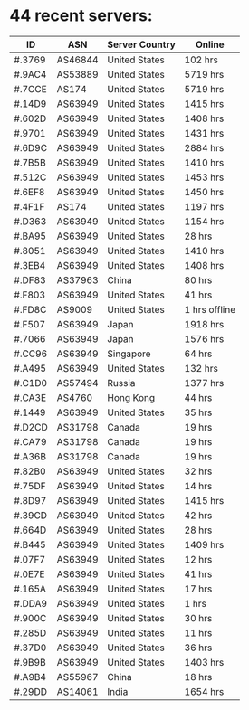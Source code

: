 # 44 recent servers:

| ID | ASN | Server Country | Online |
| ------ | ------ | ------ | ------ |
| #.3769 | AS46844 | United States | 102 hrs |
| #.9AC4 | AS53889 | United States | 5719 hrs |
| #.7CCE | AS174 | United States | 5719 hrs |
| #.14D9 | AS63949 | United States | 1415 hrs |
| #.602D | AS63949 | United States | 1408 hrs |
| #.9701 | AS63949 | United States | 1431 hrs |
| #.6D9C | AS63949 | United States | 2884 hrs |
| #.7B5B | AS63949 | United States | 1410 hrs |
| #.512C | AS63949 | United States | 1453 hrs |
| #.6EF8 | AS63949 | United States | 1450 hrs |
| #.4F1F | AS174 | United States | 1197 hrs |
| #.D363 | AS63949 | United States | 1154 hrs |
| #.BA95 | AS63949 | United States | 28 hrs |
| #.8051 | AS63949 | United States | 1410 hrs |
| #.3EB4 | AS63949 | United States | 1408 hrs |
| #.DF83 | AS37963 | China | 80 hrs |
| #.F803 | AS63949 | United States | 41 hrs |
| #.FD8C | AS9009 | United States | 1 hrs offline |
| #.F507 | AS63949 | Japan | 1918 hrs |
| #.7066 | AS63949 | Japan | 1576 hrs |
| #.CC96 | AS63949 | Singapore | 64 hrs |
| #.A495 | AS63949 | United States | 132 hrs |
| #.C1D0 | AS57494 | Russia | 1377 hrs |
| #.CA3E | AS4760 | Hong Kong | 44 hrs |
| #.1449 | AS63949 | United States | 35 hrs |
| #.D2CD | AS31798 | Canada | 19 hrs |
| #.CA79 | AS31798 | Canada | 19 hrs |
| #.A36B | AS31798 | Canada | 19 hrs |
| #.82B0 | AS63949 | United States | 32 hrs |
| #.75DF | AS63949 | United States | 14 hrs |
| #.8D97 | AS63949 | United States | 1415 hrs |
| #.39CD | AS63949 | United States | 42 hrs |
| #.664D | AS63949 | United States | 28 hrs |
| #.B445 | AS63949 | United States | 1409 hrs |
| #.07F7 | AS63949 | United States | 12 hrs |
| #.0E7E | AS63949 | United States | 41 hrs |
| #.165A | AS63949 | United States | 17 hrs |
| #.DDA9 | AS63949 | United States | 1 hrs |
| #.900C | AS63949 | United States | 30 hrs |
| #.285D | AS63949 | United States | 11 hrs |
| #.37D0 | AS63949 | United States | 36 hrs |
| #.9B9B | AS63949 | United States | 1403 hrs |
| #.A9B4 | AS55967 | China | 18 hrs |
| #.29DD | AS14061 | India | 1654 hrs |

